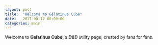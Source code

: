 ```yaml
---
layout: post
title:  "Welcome to Gelatinus Cube"
date:   2017-08-12 00:00:00
categories: main
---
```


Welcome to **Gelatinus Cube**,  a *D&D* utility page, created by fans for fans.